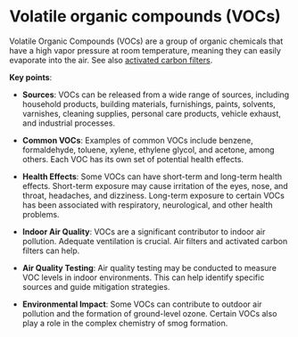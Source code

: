 [//]: # (source: ?)
[//]: # (abbr: VOC)
[//]: # (tags: triggers)

# Volatile organic compounds (VOCs)

Volatile Organic Compounds (VOCs) are a group of organic chemicals that have a high vapor pressure at room temperature, meaning they can easily evaporate into the air. See also [activated carbon filters](../activated-carbon-filters/).

**Key points**:

* **Sources**: VOCs can be released from a wide range of sources, including household products, building materials, furnishings, paints, solvents, varnishes, cleaning supplies, personal care products, vehicle exhaust, and industrial processes.

* **Common VOCs**: Examples of common VOCs include benzene, formaldehyde, toluene, xylene, ethylene glycol, and acetone, among others. Each VOC has its own set of potential health effects.

* **Health Effects**: Some VOCs can have short-term and long-term health effects. Short-term exposure may cause irritation of the eyes, nose, and throat, headaches, and dizziness. Long-term exposure to certain VOCs has been associated with respiratory, neurological, and other health problems.

* **Indoor Air Quality**: VOCs are a significant contributor to indoor air pollution. Adequate ventilation is crucial. Air filters and activated carbon filters can help.

* **Air Quality Testing**: Air quality testing may be conducted to measure VOC levels in indoor environments. This can help identify specific sources and guide mitigation strategies.

* **Environmental Impact**: Some VOCs can contribute to outdoor air pollution and the formation of ground-level ozone. Certain VOCs also play a role in the complex chemistry of smog formation.
